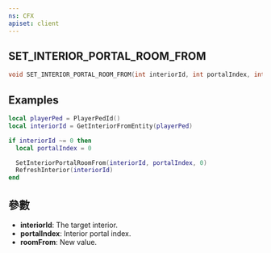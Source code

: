 ```yaml
---
ns: CFX
apiset: client
---
```

## SET_INTERIOR_PORTAL_ROOM_FROM

```c
void SET_INTERIOR_PORTAL_ROOM_FROM(int interiorId, int portalIndex, int roomFrom);
```

## Examples

```lua
local playerPed = PlayerPedId()
local interiorId = GetInteriorFromEntity(playerPed)

if interiorId ~= 0 then
  local portalIndex = 0

  SetInteriorPortalRoomFrom(interiorId, portalIndex, 0)
  RefreshInterior(interiorId)
end
```

## 參數
* **interiorId**: The target interior.
* **portalIndex**: Interior portal index.
* **roomFrom**: New value.
